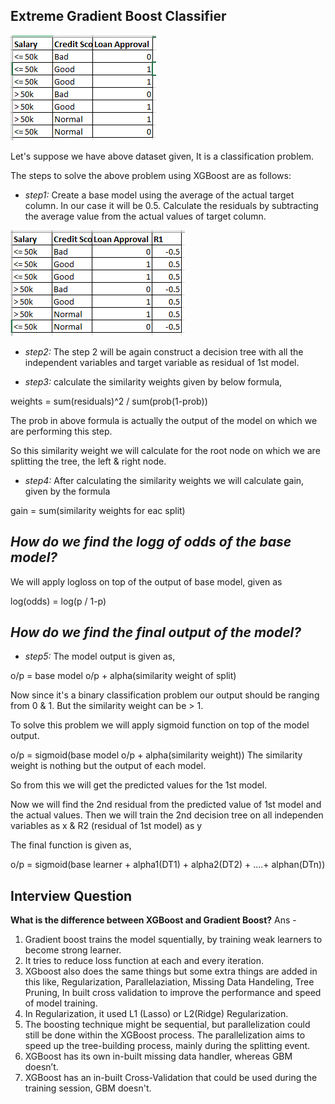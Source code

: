 ## Extreme Gradient Boost Classifier

![Alt text](image-3.png)

Let's suppose we have above dataset given,
It is a classification problem.

The steps to solve the above problem using XGBoost are as follows:

- *step1:*  Create a base model using the average of the actual target column.
In our case it will be 0.5. Calculate the residuals by subtracting the average value from the actual values of target column.

![Alt text](image-4.png)

- *step2:* The step 2 will be again construct a decision tree with all the independent variables and target variable as residual of 1st model.

- *step3:* calculate the similarity weights given by below formula,

weights = sum(residuals)^2 / sum(prob(1-prob))

The prob in above formula is actually the output of the model on which we are performing this step.

So this similarity weight we will calculate for the root node on which we are splitting the tree, the left & right node.

- *step4:* After calculating the similarity weights we will calculate gain, given by the formula

gain = sum(similarity weights for eac split)

## *How do we find the logg of odds of the base model?*

We will apply logloss on top of the output of base model, given as

log(odds) = log(p / 1-p)

## *How do we find the final output of the model?*

- *step5:* The model output is given as,

o/p = base model o/p + alpha(similarity weight of split)

Now since it's a binary classification problem our output should be ranging from 0 & 1.
But the similarity weight can be > 1.

To solve this problem we will apply sigmoid function on top of the model output.

o/p = sigmoid(base model o/p + alpha(similarity weight))
The similarity weight is nothing but the output of each model.

So from this we will get the predicted values for the 1st model.

Now we will find the 2nd residual from the predicted value of 1st model and the actual values.
Then we will train the 2nd decision tree on all independen variables as x & R2 (residual of 1st model) as y


The final function is given as,

o/p = sigmoid(base learner + alpha1(DT1) + alpha2(DT2) + ....+ alphan(DTn))



## Interview Question

**What is the difference between XGBoost and Gradient Boost?**
Ans - 
1) Gradient boost trains the model squentially, by training weak learners to become strong learner.
2) It tries to reduce loss function at each and every iteration.
3) XGboost also does the same things but some extra things are added in this like, Regularization, Parallelaziation, Missing Data Handeling, Tree Pruning, In built cross validation to improve the performance and speed of model training.
4) In Regularization, it used L1 (Lasso) or L2(Ridge) Regularization.
5) The boosting technique might be sequential, but parallelization could still be done within the XGBoost process. The parallelization aims to speed up the tree-building process, mainly during the splitting event.
6) XGBoost has its own in-built missing data handler, whereas GBM doesn’t.
7) XGBoost has an in-built Cross-Validation that could be used during the training session, GBM doesn't.










